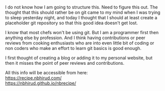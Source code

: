 
I do not know how I am going to structure this. Need to figure this out. The thought that this should rather be on git came to my mind when I was trying to sleep yesterday night, and today I thought that I should at least create a placeholder git repository so that this good idea doesn't get lost.

I know that most chefs won't be using git. But I am a programmer first then anything else by profession. And I think having contributions or peer reviews from cooking enthusiasts who are into even little bit of coding or non coders who make an effort to learn git basics is good enough.

I first thought of creating a blog or adding it to my personal website, but then it misses the point of peer reviews and contributions. 

All this info will be accessible from here:  
https://recipe.nbhirud.com/  
https://nbhirud.github.io/nbrecipe/  
